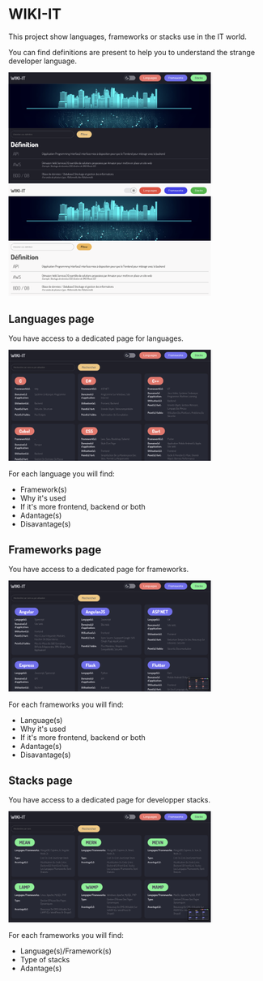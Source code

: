 # WIKI-IT

This project show languages, frameworks or stacks use in the IT world.

You can find definitions are present to help you to understand the strange developer language.

<img src="./readme-images/home-dark.png" width="400">
<img src="./readme-images/home-light.png" width="400">

## Languages page

You have access to a dedicated page for languages.

<img src="./readme-images/languages.png" width="400">

For each language you will find:
* Framework(s)
* Why it's used
* If it's more frontend, backend or both
* Adantage(s)
* Disavantage(s)

## Frameworks page

You have access to a dedicated page for frameworks.

<img src="./readme-images/frameworks.png" width="400">

For each frameworks you will find:
* Language(s)
* Why it's used
* If it's more frontend, backend or both
* Adantage(s)
* Disavantage(s)

## Stacks page

You have access to a dedicated page for developper stacks.

<img src="./readme-images/stacks.png" width="400">

For each frameworks you will find:
* Language(s)/Framework(s)
* Type of stacks
* Adantage(s)
